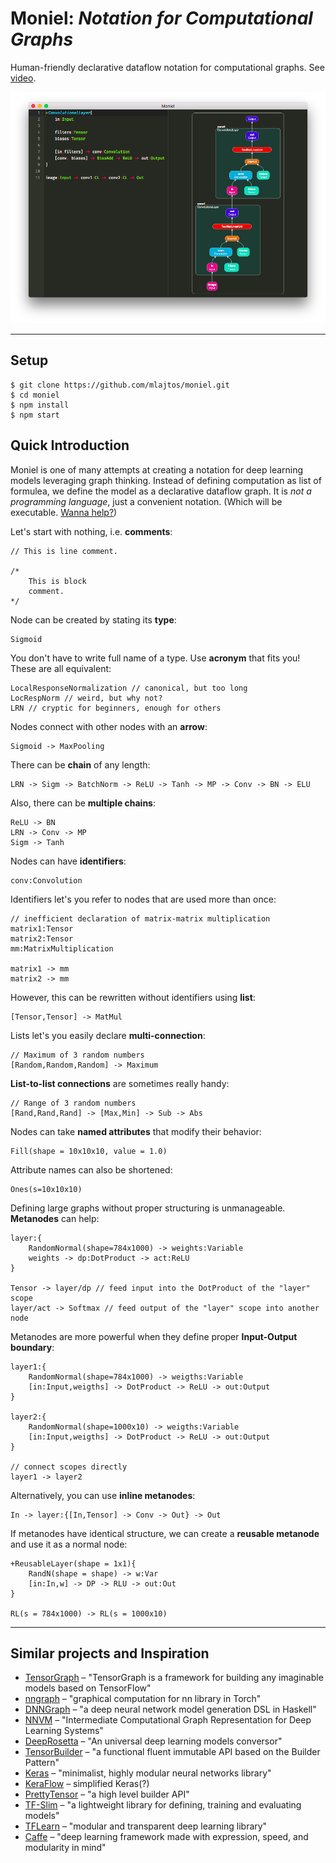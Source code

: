 # Moniel: *Notation for Computational Graphs*
Human-friendly declarative dataflow notation for computational graphs. See [video](https://www.youtube.com/watch?v=0DC0RMnuwxU).

![Demo](docs/images/Demo.png)

----------

## Setup
```
$ git clone https://github.com/mlajtos/moniel.git
$ cd moniel
$ npm install
$ npm start
```

## Quick Introduction
Moniel is one of many attempts at creating a notation for deep learning models leveraging graph thinking. Instead of defining computation as list of formulea, we define the model as a declarative dataflow graph. It is *not a programming language*, just a convenient notation. (Which will be executable. [Wanna help?](https://github.com/mlajtos/moniel/issues))

Let's start with nothing, i.e. **comments**:
```
// This is line comment.

/*
	This is block
	comment.
*/
```
Node can be created by stating its **type**:
```
Sigmoid
```
You don't have to write full name of a type. Use **acronym** that fits you! These are all equivalent:
```
LocalResponseNormalization // canonical, but too long
LocRespNorm // weird, but why not?
LRN // cryptic for beginners, enough for others
```
Nodes connect with other nodes with an **arrow**:
```
Sigmoid -> MaxPooling
```
There can be **chain** of any length:
```
LRN -> Sigm -> BatchNorm -> ReLU -> Tanh -> MP -> Conv -> BN -> ELU
```
Also, there can be **multiple chains**:
```
ReLU -> BN
LRN -> Conv -> MP
Sigm -> Tanh
```
Nodes can have **identifiers**:
```
conv:Convolution
```
Identifiers let's you refer to nodes that are used more than once:
```
// inefficient declaration of matrix-matrix multiplication
matrix1:Tensor
matrix2:Tensor
mm:MatrixMultiplication

matrix1 -> mm
matrix2 -> mm
```
However, this can be rewritten without identifiers using **list**:
```
[Tensor,Tensor] -> MatMul
```
Lists let's you easily declare **multi-connection**:
```
// Maximum of 3 random numbers
[Random,Random,Random] -> Maximum
```
**List-to-list connections** are sometimes really handy:
```
// Range of 3 random numbers
[Rand,Rand,Rand] -> [Max,Min] -> Sub -> Abs
```
Nodes can take **named attributes** that modify their behavior:
```
Fill(shape = 10x10x10, value = 1.0)
```
Attribute names can also be shortened:
```
Ones(s=10x10x10)
```
Defining large graphs without proper structuring is unmanageable. **Metanodes** can help:
```
layer:{
	RandomNormal(shape=784x1000) -> weights:Variable
	weights -> dp:DotProduct -> act:ReLU
}

Tensor -> layer/dp // feed input into the DotProduct of the "layer" scope
layer/act -> Softmax // feed output of the "layer" scope into another node
```
Metanodes are more powerful when they define proper **Input-Output boundary**:
```
layer1:{
    RandomNormal(shape=784x1000) -> weigths:Variable
    [in:Input,weigths] -> DotProduct -> ReLU -> out:Output
}

layer2:{
    RandomNormal(shape=1000x10) -> weigths:Variable
    [in:Input,weigths] -> DotProduct -> ReLU -> out:Output
}

// connect scopes directly
layer1 -> layer2
```
Alternatively, you can use **inline metanodes**:
```
In -> layer:{[In,Tensor] -> Conv -> Out} -> Out
```
If metanodes have identical structure, we can create a **reusable metanode** and use it as a normal node:
```
+ReusableLayer(shape = 1x1){
	RandN(shape = shape) -> w:Var
	[in:In,w] -> DP -> RLU -> out:Out
}

RL(s = 784x1000) -> RL(s = 1000x10)
```

----------

## Similar projects and Inspiration
- [TensorGraph](https://github.com/hycis/TensorGraph) – "TensorGraph is a framework for building any imaginable models based on TensorFlow"
- [nngraph](https://github.com/torch/nngraph) – "graphical computation for nn library in Torch"
- [DNNGraph](https://github.com/ajtulloch/dnngraph) – "a deep neural network model generation DSL in Haskell"
- [NNVM](https://github.com/dmlc/nnvm) – "Intermediate Computational Graph Representation for Deep Learning Systems"
- [DeepRosetta](https://github.com/edgarriba/DeepRosetta) – "An universal deep learning models conversor"
- [TensorBuilder](https://cgarciae.github.io/tensorbuilder/) – "a functional fluent immutable API based on the Builder Pattern"
- [Keras](https://keras.io/) – "minimalist, highly modular neural networks library"
- [KeraFlow](https://github.com/ipod825/keraflow) – simplified Keras(?)
- [PrettyTensor](https://github.com/google/prettytensor) – "a high level builder API"
- [TF-Slim](https://github.com/tensorflow/models/blob/master/inception/inception/slim/README.md) – "a lightweight library for defining, training and evaluating models"
- [TFLearn](http://tflearn.org/) – "modular and transparent deep learning library"
- [Caffe](https://github.com/BVLC/caffe) – "deep learning framework made with expression, speed, and modularity in mind"
